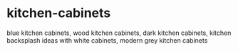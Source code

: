 # kitchen-cabinets
blue kitchen cabinets, wood kitchen cabinets, dark kitchen cabinets, kitchen backsplash ideas with white cabinets, modern grey kitchen cabinets
